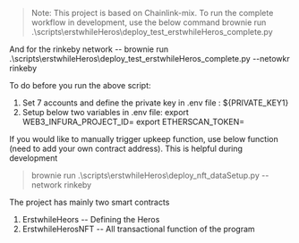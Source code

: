> Note: This project is based on Chainlink-mix. To run the complete workflow in development, use the below command
 brownie run .\scripts\erstwhileHeros\deploy_test_erstwhileHeros_complete.py
 
 And for the rinkeby network --
 brownie run .\scripts\erstwhileHeros\deploy_test_erstwhileHeros_complete.py --netowkr rinkeby

 To do before you run the above script:
 1. Set 7 accounts and define the private key in .env file : ${PRIVATE_KEY1}
 2. Setup below two variables in .env file:
  export WEB3_INFURA_PROJECT_ID=
  export ETHERSCAN_TOKEN=

If you would like to manually trigger upkeep function, use below function (need to add your own contract address).
This is helpful during development
> brownie run .\scripts\erstwhileHeros\deploy_nft_dataSetup.py --network rinkeby

The project has mainly two smart contracts
1. ErstwhileHeors -- Defining the Heros
2. ErstwhileHerosNFT -- All transactional function of the program